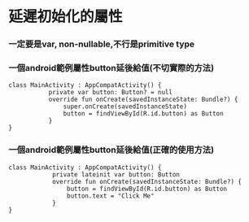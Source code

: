 # 延遲初始化的屬性

### 一定要是var, non-nullable,不行是primitive type

### 一個android範例屬性button延後給值(不切實際的方法)

	class MainActivity : AppCompatActivity() {
	           private var button: Button? = null
	           override fun onCreate(savedInstanceState: Bundle?) {
	               super.onCreate(savedInstanceState)
	               button = findViewById(R.id.button) as Button
	           }
	}
	

### 一個android範例屬性button延後給值(正確的使用方法)
	class MainActivity : AppCompatActivity() {
	            private lateinit var button: Button
	            override fun onCreate(savedInstanceState: Bundle?) {
	                button = findViewById(R.id.button) as Button
	                button.text = "Click Me"
	            } 
	}




